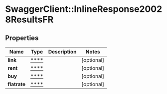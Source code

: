 # SwaggerClient::InlineResponse20028ResultsFR

## Properties
Name | Type | Description | Notes
------------ | ------------- | ------------- | -------------
**link** | [****](.md) |  | [optional] 
**rent** | [****](.md) |  | [optional] 
**buy** | [****](.md) |  | [optional] 
**flatrate** | [****](.md) |  | [optional] 

